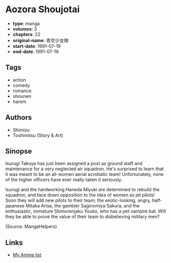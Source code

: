 # Aozora Shoujotai

-   **type**: manga
-   **volumes**: 3
-   **chapters**: 22
-   **original-name**: 青空少女隊
-   **start-date**: 1991-07-19
-   **end-date**: 1991-07-19

## Tags

-   action
-   comedy
-   romance
-   shounen
-   harem

## Authors

-   Shimizu
-   Toshimitsu (Story & Art)

## Sinopse

Isurugi Takuya has just been assigned a post as ground staff and maintenance for a very neglected air squadron. He's surprised to learn that it was meant to be an all-women aerial acrobatic team! Unfortunately, none of the higher officers have ever really taken it seriously.

Isurugi and the hardworking Haneda Miyuki are determined to rebuild the squadron, and face down opposition to the idea of women as jet pilots! Soon they will add new pilots to their team; the exotic-looking, angry, half-japanese Mitaka Arisa, the gambler Saginomiya Sakura, and the enthusiastic, immature Shimorenjaku Youko, who has a pet vampire bat. Will they be able to prove the value of their team to disbelieving military men?

(Source: MangaHelpers)

## Links

-   [My Anime list](https://myanimelist.net/manga/20392/Aozora_Shoujotai)
